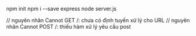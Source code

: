 npm init
npm i --save express
node server.js

// nguyên nhân Cannot GET /: chưa có định tuyến xử lý cho URL
// nguyên nhân Cannot POST /: thiếu hàm xử lý yêu cầu post